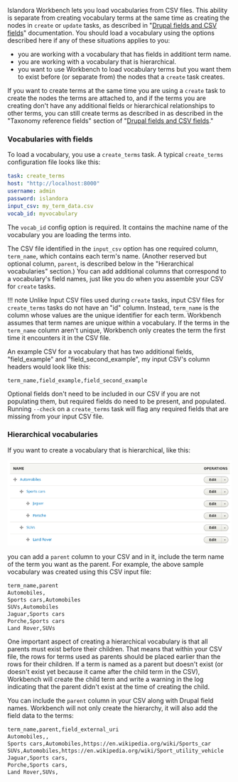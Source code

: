 Islandora Workbench lets you load vocabularies from CSV files. This ability is separate from creating vocabulary terms at the same time as creating the nodes in `create` or `update` tasks, as described in "[Drupal fields and CSV fields](/islandora_workbench_docs/fields)" documentation. You should load a vocabulary using the options described here if any of these situations applies to you:

* you are working with a vocabulary that has fields in additiont term name.
* you are working with a vocabulary that is hierarchical.
* you want to use Workbench to load vocabulary terms but you want them to exist before (or separate from) the nodes that a `create` task creates.

If you want to create terms at the same time you are using a `create` task to create the nodes the terms are attached to, and if the terms you are creating don't have any additional fields or hierarchical relationships to other terms, you can still create terms as described in as described in the "Taxonomy reference fields" section of "[Drupal fields and CSV fields](/islandora_workbench_docs/fields)."

### Vocabularies with fields

To load a vocabulary, you use a `create_terms` task. A typical `create_terms` configuration file looks like this:

```yaml
task: create_terms
host: "http://localhost:8000"
username: admin
password: islandora
input_csv: my_term_data.csv
vocab_id: myvocabulary
```

The `vocab_id` config option is required. It contains the machine name of the vocabulary you are loading the terms into. 

The CSV file identified in the `input_csv` option has one required column, `term_name`, which contains each term's name. (Another reserved but optional column, `parent`, is described below in the "Hierarchical vocabularies" section.) You can add additional columns that correspond to a vocabulary's field names, just like you do when you assemble your CSV for `create` tasks.

!!! note
    Unlike Input CSV files used during `create` tasks, input CSV files for `create_terms` tasks do not have an "id" column. Instead, `term_name` is the column whose values are the unique identifier for each term. Workbench assumes that term names are unique within a vocabulary. If the terms in the `term_name` column aren't unique, Workbench only creates the term the first time it encounters it in the CSV file. 

An example CSV for a vocabulary that has two additional fields, "field_example" and "field_second_example", my input CSV's column headers would look like this:

```text
term_name,field_example,field_second_example

```

Optional fields don't need to be included in our CSV if you are not populating them, but required fields do need to be present, and populated. Running `--check` on a `create_terms` task will flag any required fields that are missing from your input CSV file.


### Hierarchical vocabularies

If you want to create a vocabulary that is hierarchical, like this:

![Hierarchical_vocabulary](images/hierarchical_vocab.png)

you can add a `parent` column to your CSV and in it, include the term name of the term you want as the parent. For example, the above sample vocabulary was created using this CSV input file:

```text
term_name,parent
Automobiles,
Sports cars,Automobiles
SUVs,Automobiles
Jaguar,Sports cars
Porche,Sports cars
Land Rover,SUVs
```

One important aspect of creating a hierarchical vocabulary is that all parents must exist before their children. That means that within your CSV file, the rows for terms used as parents should be placed earlier than the rows for their children. If a term is named as a parent but doesn't exist (or doesn't exist yet because it came after the child term in the CSV), Workbench will create the child term and write a warning in the log indicating that the parent didn't exist at the time of creating the child. 

You can include the `parent` column in your CSV along with Drupal field names. Workbench will not only create the hierarchy, it will also add the field data to the terms:

```text
term_name,parent,field_external_uri
Automobiles,,
Sports cars,Automobiles,https://en.wikipedia.org/wiki/Sports_car
SUVs,Automobiles,https://en.wikipedia.org/wiki/Sport_utility_vehicle
Jaguar,Sports cars,
Porche,Sports cars,
Land Rover,SUVs,
```
